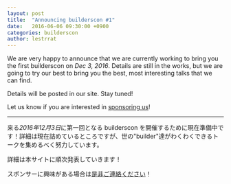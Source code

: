 ```yaml
---
layout: post
title:  "Announcing builderscon #1"
date:   2016-06-06 09:30:00 +0900
categories: builderscon
author: lestrrat
---
```


We are very happy to announce that we are currently working to bring you the first builderscon on *Dec 3, 2016*. Details are still in the works, but we are going to try our best to bring you the best, most interesting talks that we can find.

Details will be posted in our site. Stay tuned!

Let us know if you are interested in [sponsoring us](http://blog.builderscon.io/builderscon/2016/06/06/call-for-sponsors.html)!

---

来る*2016年12月3日*に第一回となる builderscon を開催するために現在準備中です！詳細は現在詰めているところですが、世の"builder"達がわくわくできるトークを集めるべく努力しています。

詳細は本サイトに順次発表していきます！

スポンサーに興味がある場合は[是非ご連絡ください](http://blog.builderscon.io/builderscon/2016/06/06/call-for-sponsors.html)！